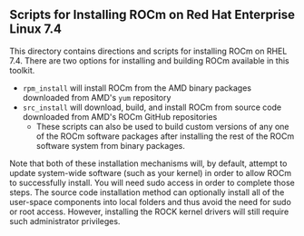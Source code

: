 ## Scripts for Installing ROCm on Red Hat Enterprise Linux 7.4

This directory contains directions and scripts for installing ROCm on RHEL 7.4. There are two options for installing and building ROCm available in this toolkit.

- `rpm_install` will install ROCm from the AMD binary packages downloaded from AMD's `yum` repository
- `src_install` will download, build, and install ROCm from source code downloaded from AMD's ROCm GitHub repositories
    - These scripts can also be used to build custom versions of any one of the ROCm software packages after installing the rest of the ROCm software system from binary packages.

Note that both of these installation mechanisms will, by default, attempt to update system-wide software (such as your kernel) in order to allow ROCm to successfully install. You will need sudo access in order to complete those steps. The source code installation method can optionally install all of the user-space components into local folders and thus avoid the need for sudo or root access. However, installing the ROCK kernel drivers will still require such administrator privileges.
